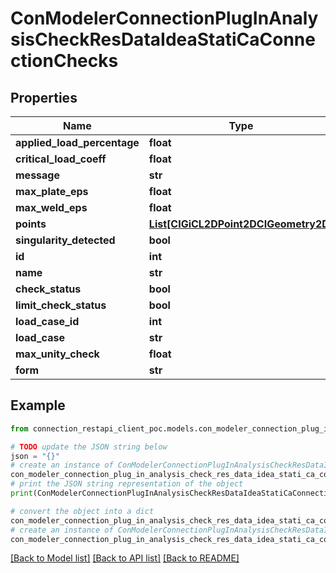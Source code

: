 # ConModelerConnectionPlugInAnalysisCheckResDataIdeaStatiCaConnectionChecks


## Properties

Name | Type | Description | Notes
------------ | ------------- | ------------- | -------------
**applied_load_percentage** | **float** |  | [optional] 
**critical_load_coeff** | **float** |  | [optional] 
**message** | **str** |  | [optional] 
**max_plate_eps** | **float** |  | [optional] 
**max_weld_eps** | **float** |  | [optional] 
**points** | [**List[CIGiCL2DPoint2DCIGeometry2D]**](CIGiCL2DPoint2DCIGeometry2D.md) |  | [optional] 
**singularity_detected** | **bool** |  | [optional] 
**id** | **int** |  | [optional] 
**name** | **str** |  | [optional] 
**check_status** | **bool** |  | [optional] 
**limit_check_status** | **bool** |  | [optional] 
**load_case_id** | **int** |  | [optional] 
**load_case** | **str** |  | [optional] 
**max_unity_check** | **float** |  | [optional] 
**form** | **str** |  | [optional] 

## Example

```python
from connection_restapi_client_poc.models.con_modeler_connection_plug_in_analysis_check_res_data_idea_stati_ca_connection_checks import ConModelerConnectionPlugInAnalysisCheckResDataIdeaStatiCaConnectionChecks

# TODO update the JSON string below
json = "{}"
# create an instance of ConModelerConnectionPlugInAnalysisCheckResDataIdeaStatiCaConnectionChecks from a JSON string
con_modeler_connection_plug_in_analysis_check_res_data_idea_stati_ca_connection_checks_instance = ConModelerConnectionPlugInAnalysisCheckResDataIdeaStatiCaConnectionChecks.from_json(json)
# print the JSON string representation of the object
print(ConModelerConnectionPlugInAnalysisCheckResDataIdeaStatiCaConnectionChecks.to_json())

# convert the object into a dict
con_modeler_connection_plug_in_analysis_check_res_data_idea_stati_ca_connection_checks_dict = con_modeler_connection_plug_in_analysis_check_res_data_idea_stati_ca_connection_checks_instance.to_dict()
# create an instance of ConModelerConnectionPlugInAnalysisCheckResDataIdeaStatiCaConnectionChecks from a dict
con_modeler_connection_plug_in_analysis_check_res_data_idea_stati_ca_connection_checks_from_dict = ConModelerConnectionPlugInAnalysisCheckResDataIdeaStatiCaConnectionChecks.from_dict(con_modeler_connection_plug_in_analysis_check_res_data_idea_stati_ca_connection_checks_dict)
```
[[Back to Model list]](../README.md#documentation-for-models) [[Back to API list]](../README.md#documentation-for-api-endpoints) [[Back to README]](../README.md)


